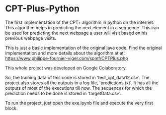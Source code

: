 # CPT-Plus-Python

The first implementation of the CPT+ algorithm in python on the internet.
This algorithm helps in predicting the next element in a sequence.
This can be used for predicting the next webpage a user will visit based on his previous webpage visits.

This is just a basic implementation of the original java code. Find the original implementation and more details about the algorithm at at: https://www.philippe-fournier-viger.com/spmf/CPTPlus.php

This whole project was developed on Google Colaboratory.

So, the training data of this code is stored in 'test_cpt_data12.csv'. 
The project also stores all the outputs in a log file, 'predictions.txt'. It has all the outputs of most of the executions till now. 
The sequences for which the prediction needs to be done is stored in 'targetData.csv'. 

To run the project, just open the exe.ipynb file and execute the very first block. 
